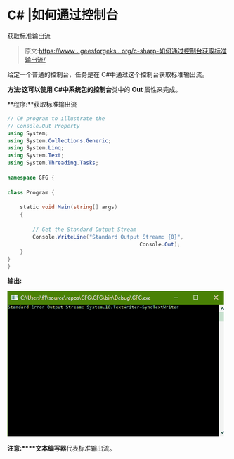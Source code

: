 # C# |如何通过控制台

获取标准输出流

> 原文:[https://www . geesforgeks . org/c-sharp-如何通过控制台获取标准输出流/](https://www.geeksforgeeks.org/c-sharp-how-to-get-the-standard-output-stream-through-console/)

给定一个普通的控制台，任务是在 C#中通过这个控制台获取标准输出流。

**方法:**这可以使用 C#中系统包的**控制台**类中的 **Out** 属性来完成。

**程序:**获取标准输出流

```cs
// C# program to illustrate the
// Console.Out Property
using System;
using System.Collections.Generic;
using System.Linq;
using System.Text;
using System.Threading.Tasks;

namespace GFG {

class Program {

    static void Main(string[] args)
    {

        // Get the Standard Output Stream
        Console.WriteLine("Standard Output Stream: {0}",
                                          Console.Out);
    }
}
}
```

**输出:**

[![](img/1062752e1e87a0c97b4efec620cc1b8e.png)](https://media.geeksforgeeks.org/wp-content/uploads/error-output-stream.png)

**注意:****文本编写器**代表标准输出流。